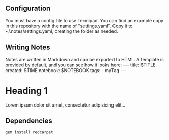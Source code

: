 ## Configuration
You must have a config file to use Termipad. You can find an example copy in this repository with the name of "settings.yaml". Copy it to ~/.notes/settings.yaml, creating the folder as needed.

## Writing Notes
Notes are written in Markdown and can be exported to HTML. A template is provided by default, and you can see how it looks here:
	---
	title: $TITLE
	created: $TIME
	notebook: $NOTEBOOK
	tags:
	- myTag
	---

# Heading 1
Lorem ipsum dolor sit amet, consectetur adipisicing elit...

## Dependencies

	gem install redcarpet

